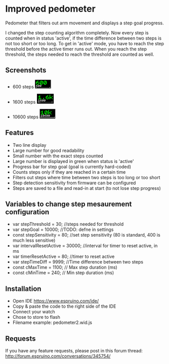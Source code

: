 # Improved pedometer
Pedometer that filters out arm movement and displays a step goal progress.

I changed the step counting algorithm completely.
Now every step is counted when in status 'active', if the time difference between two steps is not too short or too long.
To get in 'active' mode, you have to reach the step threshold before the active timer runs out.
When you reach the step threshold, the steps needed to reach the threshold are counted as well.

## Screenshots
* 600 steps
![](600.png)

* 1600 steps
![](1600.png)

* 10600 steps
![](10600.png)

## Features

* Two line display
* Large number for good readability
* Small number with the exact steps counted
* Large number is displayed in green when status is 'active'
* Progress bar for step goal (goal is currently hard-coded)
* Counts steps only if they are reached in a certain time
* Filters out steps where time between two steps is too long or too short
* Step detection sensitivity from firmware can be configured
* Steps are saved to a file and read-in at start (to not lose step progress)

## Variables to change step mesaurement configuration

* var stepThreshold = 30; //steps needed for threshold
* var stepGoal = 10000; //TODO: defne in settings
* const stepSensitivity = 80; //set step sensitivity (80 is standard, 400 is much less sensitive)
* var intervalResetActive = 30000; //interval for timer to reset active, in ms
* var timerResetActive = 80; //timer to reset active
* var stepTimeDiff = 9999; //Time difference between two steps
* const cMaxTime = 1100; // Max step duration (ms)
* const cMinTime = 240; // Min step duration (ms)

## Installation

* Open IDE https://www.espruino.com/ide/
* Copy & paste the code to the right side of the IDE
* Connect your watch
* Chose to store to flash
* Filename example: pedometer2.wid.js

## Requests

If you have any feature requests, please post in this forum thread: http://forum.espruino.com/conversations/345754/